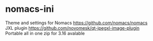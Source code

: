 # nomacs-ini
Theme and settings for 
Nomacs https://github.com/nomacs/nomacs <br>
JXL plugin https://github.com/novomesk/qt-jpegxl-image-plugin<br>
Portable all in one zip for 3.16 avalable
